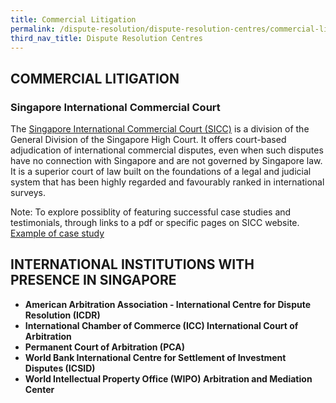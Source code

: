 ```yaml
---
title: Commercial Litigation
permalink: /dispute-resolution/dispute-resolution-centres/commercial-litigation/
third_nav_title: Dispute Resolution Centres 
---
```


## COMMERCIAL LITIGATION 

### Singapore International Commercial Court

The [Singapore International Commercial Court (SICC)](https://www.sicc.gov.sg/) is a division of the General Division of the Singapore High Court. It offers court-based adjudication of international commercial disputes, even when such disputes have no connection with Singapore and are not governed by Singapore law. It is a superior court of law built on the foundations of a legal and judicial system that has been highly regarded and favourably ranked in international surveys.

Note: To explore possiblity of featuring successful case studies and testimonials, through links to a pdf or specific pages on SICC website.
[Example of case study](/files/sicc-testimonials-case-studies.pdf)


## INTERNATIONAL INSTITUTIONS WITH PRESENCE IN SINGAPORE

- **American Arbitration Association - International Centre for Dispute Resolution (ICDR)**
- **International Chamber of Commerce (ICC) International Court of Arbitration**
- **Permanent Court of Arbitration (PCA)**
- **World Bank International Centre for Settlement of Investment Disputes (ICSID)**
- **World Intellectual Property Office (WIPO) Arbitration and Mediation Center**


